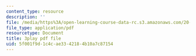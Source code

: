 ```yaml
---
content_type: resource
description: ''
file: /media/https%3A/open-learning-course-data-rc.s3.amazonaws.com/20-219-becoming-the-next-bill-nye-writing-and-hosting-the-educational-show-january-iap-2015/5f001f9d1c4cae3342184b10a7c87154_NGhXP83J24Q.pdf
file_type: application/pdf
resourcetype: Document
title: 3play pdf file
uid: 5f001f9d-1c4c-ae33-4218-4b10a7c87154
---
```

